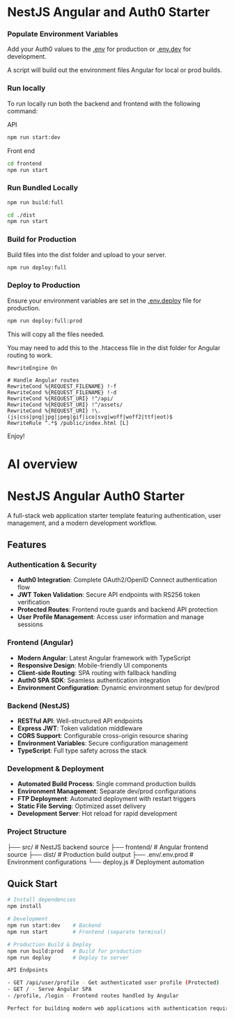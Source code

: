 # NestJS Angular and Auth0 Starter

### Populate Environment Variables
Add your Auth0 values to the [.env](.env) for production or [.env.dev](.env.dev) for development.

A script will build out the environment files Angular for local or prod builds.

### Run locally
To run locally run both the backend and frontend with the following command:

API
```bash
npm run start:dev
```

Front end 
```bash
cd frontend
npm run start
```
### Run Bundled Locally

```bash
npm run build:full
```


```bash
cd ./dist
npm run start
```

### Build for Production

Build files into the dist folder and upload to your server.
```bash
npm run deploy:full
```

### Deploy to Production

Ensure your environment variables are set in the [.env.deploy](.env.deploy) file for production.

```bash
npm run deploy:full:prod
```

This will copy all the files needed.

You may need to add this to the .htaccess file in the dist folder for Angular routing to work.

```
RewriteEngine On

# Handle Angular routes
RewriteCond %{REQUEST_FILENAME} !-f
RewriteCond %{REQUEST_FILENAME} !-d
RewriteCond %{REQUEST_URI} !^/api/
RewriteCond %{REQUEST_URI} !^/assets/
RewriteCond %{REQUEST_URI} !\.(js|css|png|jpg|jpeg|gif|ico|svg|woff|woff2|ttf|eot)$
RewriteRule ^.*$ /public/index.html [L]
```


Enjoy!


# AI overview

# NestJS Angular Auth0 Starter

A full-stack web application starter template featuring authentication, user management, and a modern development workflow.

## Features

### Authentication & Security
- **Auth0 Integration**: Complete OAuth2/OpenID Connect authentication flow
- **JWT Token Validation**: Secure API endpoints with RS256 token verification
- **Protected Routes**: Frontend route guards and backend API protection
- **User Profile Management**: Access user information and manage sessions

### Frontend (Angular)
- **Modern Angular**: Latest Angular framework with TypeScript
- **Responsive Design**: Mobile-friendly UI components
- **Client-side Routing**: SPA routing with fallback handling
- **Auth0 SPA SDK**: Seamless authentication integration
- **Environment Configuration**: Dynamic environment setup for dev/prod

### Backend (NestJS)
- **RESTful API**: Well-structured API endpoints
- **Express JWT**: Token validation middleware
- **CORS Support**: Configurable cross-origin resource sharing
- **Environment Variables**: Secure configuration management
- **TypeScript**: Full type safety across the stack

### Development & Deployment
- **Automated Build Process**: Single command production builds
- **Environment Management**: Separate dev/prod configurations
- **FTP Deployment**: Automated deployment with restart triggers
- **Static File Serving**: Optimized asset delivery
- **Development Server**: Hot reload for rapid development

### Project Structure
├── src/                 # NestJS backend source
├── frontend/           # Angular frontend source
├── dist/              # Production build output
├── .env/.env.prod     # Environment configurations
└── deploy.js          # Deployment automation

## Quick Start

  ```bash
# Install dependencies
npm install

# Development
npm run start:dev    # Backend
npm run start        # Frontend (separate terminal)

# Production Build & Deploy
npm run build:prod   # Build for production
npm run deploy       # Deploy to server

API Endpoints

- GET /api/user/profile - Get authenticated user profile (Protected)
- GET / - Serve Angular SPA
- /profile, /login - Frontend routes handled by Angular

Perfect for building modern web applications with authentication requirements.

